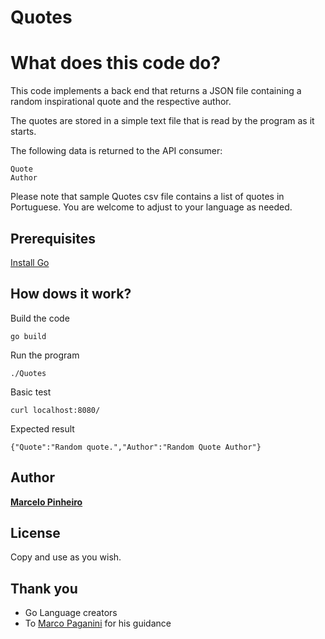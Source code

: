 # Quotes

# What does this code do?

This code implements a back end that returns a JSON file containing a random inspirational quote and the respective author.

The quotes are stored in a simple text file that is read by the program as it starts.

The following data is returned to the API consumer:

```
Quote
Author
```

Please note that sample Quotes csv file contains a list of quotes in Portuguese. You are welcome to adjust to your language as needed.


## Prerequisites

[Install Go](https://golang.org/doc/install)

## How dows it work?

Build the code

```
go build
```

Run the program

```
./Quotes
```

Basic test

```
curl localhost:8080/
```

Expected result

```
{"Quote":"Random quote.","Author":"Random Quote Author"}
```


## Author

[**Marcelo Pinheiro**](https://github.com/mpinheir)

## License

Copy and use as you wish.

## Thank you

* Go Language creators
* To [Marco Paganini](https://github.com/marcopaganini) for his guidance

